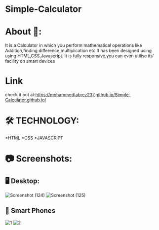 # Simple-Calculator 

# About :blue_book::
It is a Calculator in which you perform mathematical operations like Addition,finding difference,multiplication etc.It has been designed using using HTML,CSS,Javascript.
It is fully responsive,you can even utilise its' facility on smart devices 

# Link
check it out at:https://mohammedtabrez237.github.io/Simple-Calculator.github.io/

# :hammer_and_wrench: TECHNOLOGY:
*HTML
*CSS
*JAVASCRIPT

# :camera: Screenshots:

## :desktop_computer: Desktop:

![Screenshot (124)](https://user-images.githubusercontent.com/109822837/226641849-d6189425-494d-405c-8062-30050b8d07c5.png)
![Screenshot (125)](https://user-images.githubusercontent.com/109822837/226642621-43ccebb5-e5b3-4dd7-8462-35daecd39008.png)

## :iphone: Smart Phones
![1](https://user-images.githubusercontent.com/109822837/226643154-2aa01aa4-2bff-407f-8d23-74ac82a12a1d.jpeg)
![2](https://user-images.githubusercontent.com/109822837/226643171-940e761d-a2e6-46d5-80f8-e503bc9712c0.jpeg)







